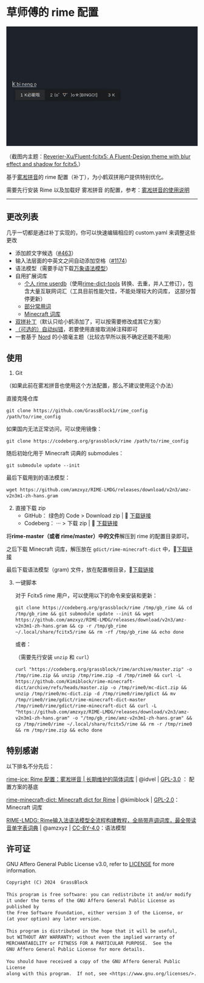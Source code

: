 # 草师傅的 rime 配置

![splash](./images/splash.png)

（截图内主题：[Reverier-Xu/Fluent-fcitx5: A Fluent-Design theme with blur effect and shadow for fcitx5.](https://github.com/Reverier-Xu/Fluent-fcitx5)）

基于[雾凇拼音](https://github.com/iDvel/rime-ice)的 rime 配置（补丁），为小鹤双拼用户提供特别优化。

需要先行安装 Rime 以及加载好 雾凇拼音 的配置，参考：[雾凇拼音的使用说明](https://github.com/iDvel/rime-ice?tab=readme-ov-file#使用说明)

---

## 更改列表

几乎一切都是通过补丁实现的，你可以快速编辑相应的 custom.yaml 来调整这些更改

- 添加颜文字候选（[#463](https://github.com/iDvel/rime-ice/pull/463)）
- 输入法层面的中英文之间自动添加空格（[#1174](https://github.com/iDvel/rime-ice/issues/1174)）
- 语法模型（需要手动下载[万象语法模型](https://github.com/amzxyz/RIME-LMDG/releases)）
- 自用扩展词库
  - [个人 rime userdb](./gdict/cybernet.yaml)（使用[rime-dict-tools](https://codeberg.org/grassblock/rime-dict-tools) 转换、去重，并人工修订），包含大量互联网词汇（工具目前性能欠佳，不能处理较大的词库， 这部分暂停更新）
  - [部分常用词](./gdict/427.dict.yaml)
  - [Minecraft 词库](https://github.com/Kimiblock/rime-minecraft-dict)
- [双拼补丁](https://github.com/iDvel/rime-ice/issues/133)（默认只给小鹤添加了，可以按需要修改成其它方案）
- [（可选的）自动纠错](https://github.com/iDvel/rime-ice/issues/838)，若要使用直接取消掉注释即可
- 一套基于 [Nord](https://nordtheme.com) 的小狼毫主题（比较古早所以我不确定还能不能用）

## 使用

1. Git

（如果此前在雾凇拼音也使用这个方法配置，那么不建议使用这个办法）

直接克隆仓库

```shell
git clone https://github.com/GrassBlock1/rime_config /path/to/rime_config
```

如果国内无法正常访问，可以使用镜像：

```shell
git clone https://codeberg.org/grassblock/rime /path/to/rime_config
```

随后初始化用于 Minecraft 词典的 submodules：

```shell
git submodule update --init
```

最后下载用到的语法模型：
```shell
wget https://github.com/amzxyz/RIME-LMDG/releases/download/v2n3/amz-v2n3m1-zh-hans.gram
```

2. 直接下载 zip
   - GitHub： 绿色的 Code > Download zip  |   🔗 [下载链接](https://github.com/Grassblock1/rime_config/archive/refs/heads/main.zip)
   - Codeberg： ··· > 下载 zip  |  🔗 [下载链接](https://codeberg.org/grassblock/rime/archive/master.zip)

将**rime-master（或者 rime/master）中的文件**解压到 rime 的配置目录即可。

之后下载 Minecraft 词库，解压放在 `gdict/rime-minecraft-dict` 中，🔗[下载链接](https://github.com/Kimiblock/rime-minecraft-dict/archive/refs/heads/master.zip)

最后下载语法模型（gram) 文件，放在配置根目录，🔗[下载链接](https://github.com/amzxyz/RIME-LMDG/releases/download/v2n3/amz-v2n3m1-zh-hans.gram)


3. 一键脚本

   对于 Fcitx5 rime 用户，可以使用以下的命令来安装和更新：

   ```shell
   git clone https://codeberg.org/grassblock/rime /tmp/gb_rime && cd /tmp/gb_rime && git submodule update --init && wget https://github.com/amzxyz/RIME-LMDG/releases/download/v2n3/amz-v2n3m1-zh-hans.gram && cp -r /tmp/gb_rime ~/.local/share/fcitx5/rime && rm -rf /tmp/gb_rime && echo done
   ```

   或者：

   （需要先行安装 `unzip` 和 `curl`）

   ```shell
   curl "https://codeberg.org/grassblock/rime/archive/master.zip" -o /tmp/rime.zip && unzip /tmp/rime.zip -d /tmp/rime0 && curl -L https://github.com/Kimiblock/rime-minecraft-dict/archive/refs/heads/master.zip -o /tmp/rime0/mc-dict.zip && unzip /tmp/rime0/mc-dict.zip -d /tmp/rime0/rime/gdict && mv /tmp/rime0/rime/gdict/rime-minecraft-dict-master /tmp/rime0/rime/gdict/rime-minecraft-dict && curl -L "https://github.com/amzxyz/RIME-LMDG/releases/download/v2n3/amz-v2n3m1-zh-hans.gram" -o "/tmp/gb_rime/amz-v2n3m1-zh-hans.gram" && cp /tmp/rime0/rime ~/.local/share/fcitx5/rime && rm -r /tmp/rime0 && rm /tmp/rime.zip && echo done
   ```

## 特别感谢

以下排名不分先后：

[rime-ice: Rime 配置：雾凇拼音 | 长期维护的简体词库](https://github.com/iDvel/rime-ice) | @idvel | [GPL-3.0](https://github.com/iDvel/rime-ice/blob/main/LICENSE) ： 配置方案的基底

[rime-minecraft-dict: Minecraft dict for Rime](https://github.com/Kimiblock/rime-minecraft-dict) | @kimiblock | [GPL-2.0](https://github.com/Kimiblock/rime-minecraft-dict/blob/master/LICENSE)： Minecraft 词库

[RIME-LMDG: Rime输入法语法模型全流程构建教程，全局带声调词库，最全带读音单字表词典](https://github.com/amzxyz/RIME-LMDG) | @amzxyz | [CC-BY-4.0](https://github.com/amzxyz/RIME-LMDG/blob/main/LICENSE)：语法模型

## 许可证

GNU Affero General Public License v3.0, refer to [LICENSE](./LICENSE) for more information.

	Copyright (C) 2024  GrassBlock
	
	This program is free software: you can redistribute it and/or modify
	it under the terms of the GNU Affero General Public License as published by
	the Free Software Foundation, either version 3 of the License, or
	(at your option) any later version.
	
	This program is distributed in the hope that it will be useful,
	but WITHOUT ANY WARRANTY; without even the implied warranty of
	MERCHANTABILITY or FITNESS FOR A PARTICULAR PURPOSE.  See the
	GNU Affero General Public License for more details.
	
	You should have received a copy of the GNU Affero General Public License
	along with this program.  If not, see <https://www.gnu.org/licenses/>.
